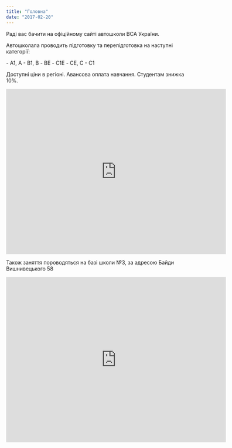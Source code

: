 ```yaml
---
title: "Головна"
date: "2017-02-20"
---
```


Раді вас бачити на офіційному сайті автошколи ВСА України.

Автошколала проводить підготовку та перепідготовка на наступні категорії:

\- А1, А - В1, В - BE - С1E - СЕ, С - С1

Доступні ціни в регіоні. Авансова оплата навчання. Студентам знижка 10%.

<iframe style="border: 0;" src="https://www.google.com/maps/embed?pb=!1m0!3m2!1sru!2sua!4v1487794501284!6m8!1m7!1sTaDFZy2gbW4_buZ3NaKDMg!2m2!1d49.42818847393432!2d32.03295627762799!3f294.0159583659013!4f-5.06456075825642!5f1.247460364744735" width="600" height="450" frameborder="0" allowfullscreen="allowfullscreen"></iframe>

Також заняття пороводяться на базі школи №3, за адресою Байди Вишнивецького 58

<iframe src="https://www.google.com/maps/embed?pb=!4v1530112410060!6m8!1m7!1sPBFp_thck6azNqXEd2BmKg!2m2!1d49.44220565055362!2d32.05560613631145!3f300.1930317524275!4f-5.684941812737719!5f0.7820865974627469" width="600" height="450" frameborder="0" style="border:0" allowfullscreen></iframe>
